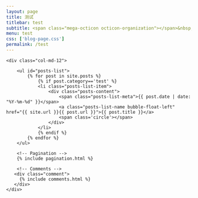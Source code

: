 ```yaml
---
layout: page
title: 测试
titlebar: test
subtitle: <span class="mega-octicon octicon-organization"></span>&nbsp;&nbsp; 测试
menu: test
css: ['blog-page.css']
permalink: /test
---
```


<div class="row">

    <div class="col-md-12">

        <ul id="posts-list">
            {% for post in site.posts %}
                {% if post.category=='test' %}
                <li class="posts-list-item">
                    <div class="posts-content">
                        <span class="posts-list-meta">{{ post.date | date: "%Y-%m-%d" }}</span>
                        <a class="posts-list-name bubble-float-left" href="{{ site.url }}{{ post.url }}">{{ post.title }}</a>
                        <span class='circle'></span>
                    </div>
                </li>
                {% endif %}
            {% endfor %}
        </ul> 

        <!-- Pagination -->
        {% include pagination.html %}

        <!-- Comments -->
       <div class="comment">
         {% include comments.html %}
       </div>
    </div>

</div>
<script>
    $(document).ready(function(){

        // Enable bootstrap tooltip
        $("body").tooltip({ selector: '[data-toggle=tooltip]' });

    });
</script>